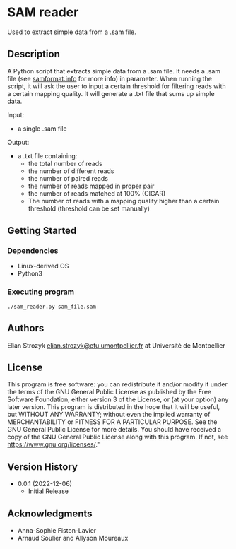 # SAM reader

Used to extract simple data from a .sam file.

## Description

A Python script that extracts simple data from a .sam file. It needs a .sam file (see [samformat.info](https://www.samformat.info/) for more info) in parameter. When running the script, it will ask the user to input a certain threshold for filtering reads with a certain mapping quality. It will generate a .txt file that sums up simple data.

Input:
* a single .sam file

Output:
* a .txt file containing:
    * the total number of reads
    * the number of different reads
    * the number of paired reads
    * the number of reads mapped in proper pair
    * the number of reads matched at 100% (CIGAR)
    * The number of reads with a mapping quality higher than a certain threshold (threshold can be set manually)

## Getting Started

### Dependencies

* Linux-derived OS
* Python3

### Executing program

```
./sam_reader.py sam_file.sam
```

## Authors

Elian Strozyk <elian.strozyk@etu.umontpellier.fr> at Université de Montpellier

## License

This program is free software: you can redistribute it and/or modify it under the terms of the GNU General Public License as published by the Free Software Foundation, either version 3 of the License, or (at your option) any later version. This program is distributed in the hope that it will be useful, but WITHOUT ANY WARRANTY; without even the implied warranty of MERCHANTABILITY or FITNESS FOR A PARTICULAR PURPOSE. See the GNU General Public License for more details.
You should have received a copy of the GNU General Public License along with this program. If not, see <https://www.gnu.org/licenses/>."

## Version History

* 0.0.1 (2022-12-06)
    * Initial Release

## Acknowledgments

* Anna-Sophie Fiston-Lavier
* Arnaud Soulier and Allyson Moureaux
